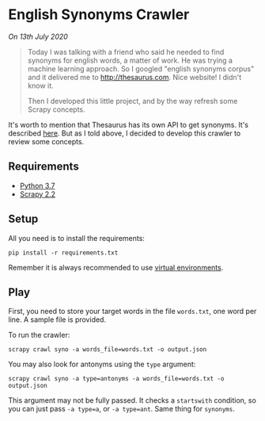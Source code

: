 # English Synonyms Crawler

*On 13th July 2020*

> Today I was talking with a friend who said he needed to find synonyms for english words, a matter of work. He was trying a machine learning approach. So I googled "english synonyms corpus" and it delivered me to http://thesaurus.com. Nice website! I didn't know it.
>
> Then I developed this little project, and by the way refresh some Scrapy concepts.

It's worth to mention that Thesaurus has its own API to get synonyms. It's described [here](http://thesaurus.altervista.org/service). But as I told above, I decided to develop this crawler to review some concepts.


## Requirements

- [Python 3.7](https://docs.python.org/3.7/)
- [Scrapy 2.2](https://docs.scrapy.org/en/2.2/)


## Setup

All you need is to install the requirements:
```
pip install -r requirements.txt
```

Remember it is always recommended to use [virtual environments](https://docs.python.org/3.7/tutorial/venv.html).


## Play

First, you need to store your target words in the file `words.txt`, one word per line. A sample file is provided.

To run the crawler:
```
scrapy crawl syno -a words_file=words.txt -o output.json
```

You may also look for antonyms using the `type` argument:
```
scrapy crawl syno -a type=antonyms -a words_file=words.txt -o output.json
```

This argument may not be fully passed. It checks a `startswith` condition, so you can just pass `-a type=a`, or `-a type=ant`. Same thing for `synonyms`.
